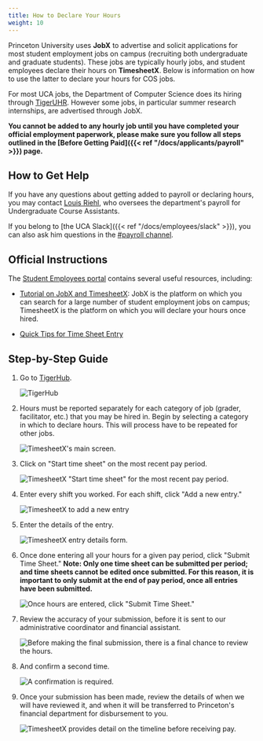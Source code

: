 ```yaml
---
title: How to Declare Your Hours
weight: 10
---
```


Princeton University uses **JobX** to advertise and solicit applications for most student employment jobs on campus (recruiting both undergraduate and graduate students). These jobs are typically hourly jobs, and student employees declare their hours on **TimesheetX**. Below is information on how to use the latter to declare your hours for COS jobs.

For most UCA jobs, the Department of Computer Science does its hiring through [TigerUHR](https://tigeruhr.io). However some jobs, in particular summer research internships, are advertised through JobX.

**You cannot be added to any hourly job until you have completed your official employment paperwork, please make sure you follow all steps outlined in the [Before Getting Paid]({{< ref "/docs/applicants/payroll" >}}) page.**

## How to Get Help

If you have any questions about getting added to payroll or declaring hours, you may contact [Louis Riehl](https://www.cs.princeton.edu/people/admins), who oversees the department's payroll for Undergraduate Course Assistants.

If you belong to [the UCA Slack]({{< ref "/docs/employees/slack" >}}), you can also ask him questions in the [#payroll channel](https://app.slack.com/client/TU01C5RPG/C01PA7ZFL6N).

## Official Instructions

The [Student Employees portal](https://princeton.studentemployment.ngwebsolutions.com/cmx_content.aspx?cpid=9) contains several useful resources, including:

- [Tutorial on JobX and TimesheetX](https://princeton.studentemployment.ngwebsolutions.com/cimages/Princeton_University_Student_Training_Manual12.17.2020Final.pdf): JobX is the platform on which you can search for a large number of student employment jobs on campus; TimesheetX is the platform on which you will declare your hours once hired.

- [Quick Tips for Time Sheet Entry](https://princeton.studentemployment.ngwebsolutions.com/cimages/TimesheetX%20-%20Tips%20for%20Student%20Time%20Entry.pdf)

## Step-by-Step Guide

1. Go to [TigerHub](https://registrar.princeton.edu/tigerhub).

   ![TigerHub](/media/timesheetx/1-TigerHub.png)

2. Hours must be reported separately for each category of job (grader, facilitator, etc.) that you may be hired in. Begin by selecting a category in which to declare hours. This will process have to be repeated for other jobs.

   ![TimesheetX's main screen.](/media/timesheetx/2-TimesheetX.png)

3. Click on "Start time sheet" on the most recent pay period.

   ![TimesheetX "Start time sheet" for the most recent pay period.](/media/timesheetx/3-Start_time_sheet.png)

4. Enter every shift you worked. For each shift, click "Add a new entry."

   ![TimesheetX to add a new entry](/media/timesheetx/4-Add_new_entry.png)

5. Enter the details of the entry.

   ![TimesheetX entry details form.](/media/timesheetx/5-Add_new_entry.png)

6. Once done entering all your hours for a given pay period, click "Submit Time Sheet." **Note: Only one time sheet can be submitted per period; and time sheets cannot be edited once submitted. For this reason, it is important to only submit at the end of pay period, once all entries have been submitted.**

   ![Once hours are entered, click "Submit Time Sheet."](/media/timesheetx/6-Submit_time_sheet.png)

7. Review the accuracy of your submission, before it is sent to our administrative coordinator and financial assistant.

   ![Before making the final submission, there is a final chance to review the hours.](/media/timesheetx/7-Submit_time_sheet.png)

8. And confirm a second time.

   ![A confirmation is required.](/media/timesheetx/8-Confirm_submit.png)

9. Once your submission has been made, review the details of when we will have reviewed it, and when it will be transferred to Princeton's financial department for disbursement to you.

   ![TimesheetX provides detail on the timeline before receiving pay.](/media/timesheetx/9-Submitted_time_sheet.png)
